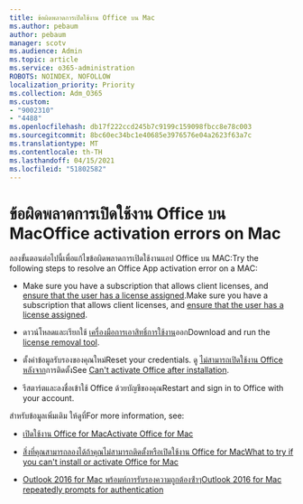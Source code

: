 ```yaml
---
title: ข้อผิดพลาดการเปิดใช้งาน Office บน Mac
ms.author: pebaum
author: pebaum
manager: scotv
ms.audience: Admin
ms.topic: article
ms.service: o365-administration
ROBOTS: NOINDEX, NOFOLLOW
localization_priority: Priority
ms.collection: Adm_O365
ms.custom:
- "9002310"
- "4488"
ms.openlocfilehash: db17f222ccd245b7c9199c159098fbcc8e78c003
ms.sourcegitcommit: 8bc60ec34bc1e40685e3976576e04a2623f63a7c
ms.translationtype: MT
ms.contentlocale: th-TH
ms.lasthandoff: 04/15/2021
ms.locfileid: "51802582"
---
```

# <a name="office-activation-errors-on-mac"></a><span data-ttu-id="8ffea-102">ข้อผิดพลาดการเปิดใช้งาน Office บน Mac</span><span class="sxs-lookup"><span data-stu-id="8ffea-102">Office activation errors on Mac</span></span>

<span data-ttu-id="8ffea-103">ลองขั้นตอนต่อไปนี้เพื่อแก้ไขข้อผิดพลาดการเปิดใช้งานแอป Office บน MAC:</span><span class="sxs-lookup"><span data-stu-id="8ffea-103">Try the following steps to resolve an Office App activation error on a MAC:</span></span>

- <span data-ttu-id="8ffea-104">Make sure you have a subscription that allows client licenses, and [ensure that the user has a license assigned](https://docs.microsoft.com/microsoft-365/admin/add-users/add-users).</span><span class="sxs-lookup"><span data-stu-id="8ffea-104">Make sure you have a subscription that allows client licenses, and [ensure that the user has a license assigned](https://docs.microsoft.com/microsoft-365/admin/add-users/add-users).</span></span>

- <span data-ttu-id="8ffea-105">ดาวน์โหลดและเรียกใช้ [เครื่องมือการเอาสิทธิ์การใช้งาน](https://support.office.com/article/how-to-remove-office-license-files-on-a-mac-b032c0f6-a431-4dad-83a9-6b727c03b193)ออก</span><span class="sxs-lookup"><span data-stu-id="8ffea-105">Download and run the [license removal tool](https://support.office.com/article/how-to-remove-office-license-files-on-a-mac-b032c0f6-a431-4dad-83a9-6b727c03b193).</span></span>

- <span data-ttu-id="8ffea-106">ตั้งค่าข้อมูลรับรองของคุณใหม่</span><span class="sxs-lookup"><span data-stu-id="8ffea-106">Reset your credentials.</span></span> <span data-ttu-id="8ffea-107">ดู [ไม่สามารถเปิดใช้งาน Office หลังจาก](https://support.office.com/article/5efba2b4-b1e6-4e5f-bf3c-6ab945d03dea#bkmk_cantactivate)การติดตั้ง</span><span class="sxs-lookup"><span data-stu-id="8ffea-107">See [Can't activate Office after installation](https://support.office.com/article/5efba2b4-b1e6-4e5f-bf3c-6ab945d03dea#bkmk_cantactivate).</span></span>

- <span data-ttu-id="8ffea-108">รีสตาร์ตและลงชื่อเข้าใช้ Office ด้วยบัญชีของคุณ</span><span class="sxs-lookup"><span data-stu-id="8ffea-108">Restart and sign in to Office with your account.</span></span>

<span data-ttu-id="8ffea-109">สำหรับข้อมูลเพิ่มเติม ให้ดูที่</span><span class="sxs-lookup"><span data-stu-id="8ffea-109">For more information, see:</span></span>

- [<span data-ttu-id="8ffea-110">เปิดใช้งาน Office for Mac</span><span class="sxs-lookup"><span data-stu-id="8ffea-110">Activate Office for Mac</span></span>](https://support.office.com/article/activate-office-for-mac-7f6646b1-bb14-422a-9ad4-a53410fcefb2)

- [<span data-ttu-id="8ffea-111">สิ่งที่คุณสามารถลองได้ถ้าคุณไม่สามารถติดตั้งหรือเปิดใช้งาน Office for Mac</span><span class="sxs-lookup"><span data-stu-id="8ffea-111">What to try if you can't install or activate Office for Mac</span></span>](https://support.office.com/article/5efba2b4-b1e6-4e5f-bf3c-6ab945d03dea#picktab=activation)

- [<span data-ttu-id="8ffea-112">Outlook 2016 for Mac พร้อมท์การรับรองความถูกต้องซ้ําๆ</span><span class="sxs-lookup"><span data-stu-id="8ffea-112">Outlook 2016 for Mac repeatedly prompts for authentication</span></span>](https://docs.microsoft.com/outlook/troubleshoot/sign-in/repeated-prompts-authentication)

